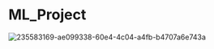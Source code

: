 # ML_Project
![235583169-ae099338-60e4-4c04-a4fb-b4707a6e743a](https://user-images.githubusercontent.com/130435824/236525156-73bd00e9-5c3c-4c20-92ea-dcff521655fb.png)
